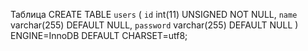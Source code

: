 Таблица
CREATE TABLE `users` (
  `id` int(11) UNSIGNED NOT NULL,
  `name` varchar(255) DEFAULT NULL,
  `password` varchar(255) DEFAULT NULL
) ENGINE=InnoDB DEFAULT CHARSET=utf8;
